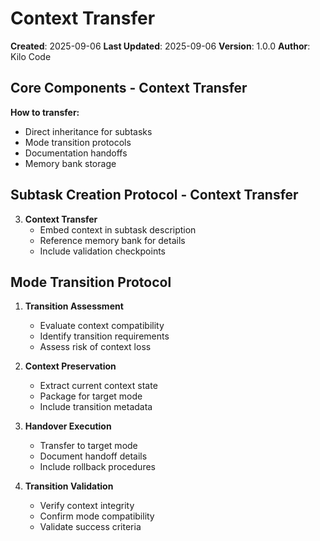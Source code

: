 # Context Transfer

**Created**: 2025-09-06
**Last Updated**: 2025-09-06
**Version**: 1.0.0
**Author**: Kilo Code

## Core Components - Context Transfer

**How to transfer:**
- Direct inheritance for subtasks
- Mode transition protocols
- Documentation handoffs
- Memory bank storage

## Subtask Creation Protocol - Context Transfer

3. **Context Transfer**
   - Embed context in subtask description
   - Reference memory bank for details
   - Include validation checkpoints

## Mode Transition Protocol

1. **Transition Assessment**
   - Evaluate context compatibility
   - Identify transition requirements
   - Assess risk of context loss

2. **Context Preservation**
   - Extract current context state
   - Package for target mode
   - Include transition metadata

3. **Handover Execution**
   - Transfer to target mode
   - Document handoff details
   - Include rollback procedures

4. **Transition Validation**
   - Verify context integrity
   - Confirm mode compatibility
   - Validate success criteria